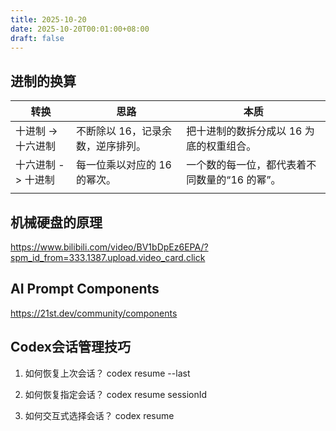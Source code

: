 ```yaml
---
title: 2025-10-20
date: 2025-10-20T00:01:00+08:00
draft: false
---
```


## 进制的换算

| 转换               | 思路                              | 本质                                          |
| ------------------ | --------------------------------- | --------------------------------------------- |
| 十进制 -> 十六进制 | 不断除以 16，记录余数，逆序排列。 | 把十进制的数拆分成以 16 为底的权重组合。      |
| 十六进制 -> 十进制 | 每一位乘以对应的 16 的幂次。      | 一个数的每一位，都代表着不同数量的“16 的幂”。 |
|                    |                                   |                                             |

## 机械硬盘的原理

https://www.bilibili.com/video/BV1bDpEz6EPA/?spm_id_from=333.1387.upload.video_card.click

## AI Prompt Components

https://21st.dev/community/components

## Codex会话管理技巧

1. 如何恢复上次会话？
codex resume --last

2. 如何恢复指定会话？
codex resume sessionId

3. 如何交互式选择会话？
codex resume
